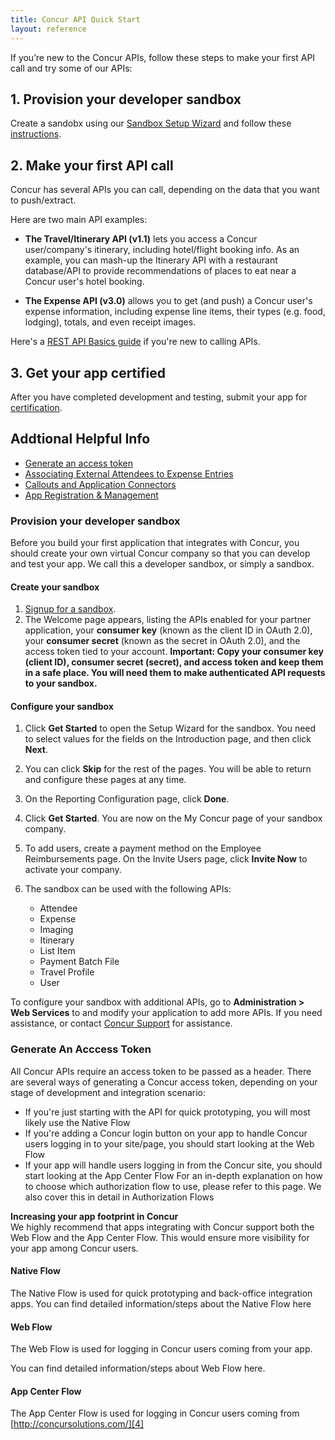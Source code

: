 ```yaml
---
title: Concur API Quick Start
layout: reference
---
```

If you’re new to the Concur APIs, follow these steps to make your first API call and try some of our APIs:## 1. Provision your developer sandboxCreate a sandobx using our [Sandbox Setup Wizard][1] and follow these [instructions](#provision-sandbox).  
## 2. Make your first API callConcur has several APIs you can call, depending on the data that you want to push/extract.
Here are two main API examples:

* **The Travel/Itinerary API (v1.1)** lets you access a Concur user/company's itinerary, including hotel/flight booking info. As an example, you can mash-up the Itinerary API with a restaurant database/API to provide recommendations of places to eat near a Concur user's hotel booking.

* **The Expense API (v3.0)** allows you to get (and push) a Concur user's expense information, including expense line items, their types (e.g. food, lodging), totals, and even receipt images.  



Here's a [REST API Basics guide][2] if you're new to calling APIs.## 3. Get your app certified
After you have completed development and testing, submit your app for [certification][8].  
## Addtional Helpful Info*	[Generate an access token](#generate-access-token)
*	[Associating External Attendees to Expense Entries][5]
*	[Callouts and Application Connectors][6]
*	[App Registration & Management][7]


### <a name="provision-sandbox"></a>Provision your developer sandbox
Before you build your first application that integrates with Concur, you should create your own virtual Concur company so that you can develop and test your app. We call this a developer sandbox, or simply a sandbox.  

#### Create your sandbox
1.	[Signup for a sandbox][1].
2.  The Welcome page appears, listing the APIs enabled for your partner application, your **consumer key** (known as the client ID in OAuth 2.0), your **consumer secret** (known as the secret in OAuth 2.0), and the access token tied to your account. **Important: Copy your consumer key (client ID), consumer secret (secret), and access token and keep them in a safe place. You will need them to make authenticated API requests to your sandbox.**

#### Configure your sandbox
1.	Click **Get Started** to open the Setup Wizard for the sandbox. You need to select values for the fields on the Introduction page, and then click **Next**.
2.	You can click **Skip** for the rest of the pages. You will be able to return and configure these pages at any time.
3.	On the Reporting Configuration page, click **Done**.
4.	Click **Get Started**. You are now on the My Concur page of your sandbox company.
5.	To add users, create a payment method on the Employee Reimbursements page. On the Invite Users page, click **Invite Now** to activate your company.
6.	The sandbox can be used with the following APIs:  
	*  Attendee
	*  Expense
	*  Imaging
	*  Itinerary
	*  List Item
	*  Payment Batch File
	*  Travel Profile
	*  User

To configure your sandbox with additional APIs, go to **Administration > Web Services** to and modify your application to add more APIs. If you need assistance, or contact [Concur Support][3] for assistance.

### <a name="generate-access-token"></a>Generate An Acccess Token
All Concur APIs require an access token to be passed as a header.
There are several ways of generating a Concur access token, depending on your stage of development and integration scenario:

*	If you're just starting with the API for quick prototyping, you will most likely use the Native Flow
*	If you're adding a Concur login button on your app to handle Concur users logging in to your site/page, you should start looking at the Web Flow
*	If your app will handle users logging in from the Concur site, you should start looking at the App Center Flow
For an in-depth explanation on how to choose which authorization flow to use, please refer to this page. We also cover this in detail in Authorization Flows


**Increasing your app footprint in Concur**  
We highly recommend that apps integrating with Concur support both the Web Flow and the App Center Flow. This would ensure more visibility for your app among Concur users.  

#### Native Flow
The Native Flow is used for quick prototyping and back-office integration apps.
You can find detailed information/steps about the Native Flow here  


#### Web Flow
The Web Flow is used for logging in Concur users coming from your app.  

You can find detailed information/steps about Web Flow here.

#### App Center Flow
The App Center Flow is used for logging in Concur users coming from [http://concursolutions.com/][4]




[1]: /manage-apps/register.html
[2]: /docs/guides/REST-API-Basics.html
[3]: /tools-support/sandbox-configuration-assistance.html
[4]: http://concursolutions.com/
[5]: /docs/guides/index.html
[6]: /docs/overviews/index.html
[7]: /manage-apps/partner-applications.html
[8]: /manage-apps/app-certification.html
